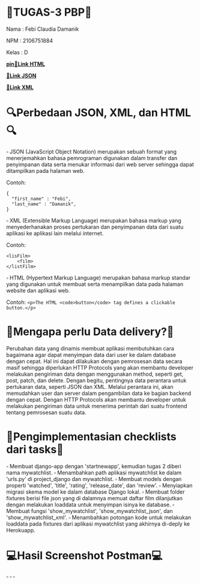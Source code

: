 # 📑TUGAS-3 PBP📑

Nama  : Febi Claudia Damanik

NPM   : 2106751884

Kelas : D

[**pin🔗Link HTML**](https://tugas2-pbp-febidamanik.herokuapp.com/mywatchlist/html/)

[**🔗Link JSON**](https://tugas2-pbp-febidamanik.herokuapp.com/mywatchlist/json/)

[**🔗Link XML**](https://tugas2-pbp-febidamanik.herokuapp.com/mywatchlist/xml/)

# 🔍Perbedaan JSON, XML, dan HTML🔍
▫ JSON (JavaScript Object Notation) merupakan sebuah format yang menerjemahkan bahasa pemrograman digunakan dalam transfer dan penyimpanan data serta menukar informasi dari web server sehingga dapat ditampilkan pada halaman web.

Contoh: 
```
{
  "first_name" : "Febi",
  "last_name" : "Damanik",
}
```
▫ XML (Extensible Markup Language) merupakan bahasa markup yang menyederhanakan proses pertukaran dan penyimpanan data dari suatu aplikasi ke aplikasi lain melalui internet.

Contoh: 
```<?xml version="1.0"?>
<lisFilm>
    <film>
</listFilm>
```
▫ HTML (Hypertext Markup Language) merupakan bahasa markup standar yang digunakan untuk membuat serta menampilkan data pada halaman website dan aplikasi web.

Contoh: 
```<p>The HTML <code>button</code> tag defines a clickable button.</p>```

# 📩Mengapa perlu Data delivery?📩
Perubahan data yang dinamis membuat aplikasi membutuhkan cara bagaimana agar dapat menyimpan data dari user ke dalam database dengan cepat. Hal ini dapat dilakukan dengan pemrosesan data secara masif sehingga diperlukan HTTP Protocols yang akan membantu developer melakukan pengiriman data dengan menggunakan method, seperti get, post, patch, dan delete. Dengan begitu, pentingnya data perantara untuk pertukaran data, seperti JSON dan XML. Melalui perantara ini, akan memudahkan user dan server dalam pengambilan data ke bagian backend dengan cepat. Dengan HTTP Protocols akan membantu developer untuk melakukan pengiriman data untuk menerima perintah dari suatu frontend tentang pemrosesan suatu data.

# 📌Pengimplementasian checklists dari tasks📌
▫ Membuat django-app dengan 'startnewapp', kemudian tugas 2 diberi nama mywatchlist.
▫ Menambahkan path aplikasi mywatchlist ke dalam 'urls.py' di project_django dan mywatchlist.
▫ Membuat models dengan properti 'watched', 'title', 'rating', 'release_date', dan 'review'.
▫ Menyiapkan migrasi skema model ke dalam database Django lokal.
▫ Membuat folder fixtures berisi file json yang di dalamnya memuat daftar film dilanjutkan dengan melakukan loaddata untuk menyimpan isinya ke database.
▫ Membuat fungsi 'show_mywatchlist', 'show_mywatchlist_json', dan 'show_mywatchlist_xml'. 
▫ Menambahkan potongan kode untuk melakukan loaddata pada fixtures dari aplikasi mywatchlist yang akhirnya di-deply ke Herokuapp.

# 💻Hasil Screenshot Postman💻
▫ 
▫ 
▫ 


